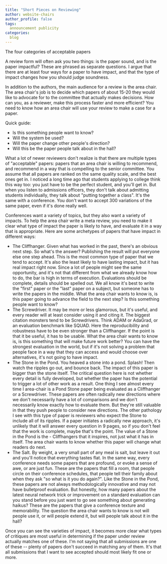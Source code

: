```yaml
---
title: "Short Pieces on Reviewing"
author: website-chairs
author_profile: false
tags:
  announcement publicity
categories:
  blog
---
```

The four categories of acceptable papers

A review form will often ask you two things: is the paper sound, and is the paper impactful? These are phrased as separate questions. I argue that there are at least four ways for a paper to have impact, and that the type of impact changes how you should judge soundness.

In addition to the authors, the main audience for a review is the area chair. The area chair's job is to decide which papers of about 15-20 they would like to advocate for to the committee that actually makes decisions. How can you, as a reviewer, make this process faster and more efficient? You need to know how an area chair will use your review to make a case for a paper.

Quick guide:
- Is this something people want to know?
- Will the system be used?
- Will the paper change other people's direction?
- Will this be the paper people talk about in the hall?

What a lot of newer reviewers don't realize is that there are multiple types of "acceptable" papers: papers that an area chair is willing to recommend, and recommend in a way that is compelling to the senior committee. You assume that all papers are ranked on the same quality scale, and the best ones get in. I noticed a long time ago that students applying to college think this way too: you just have to be the perfect student, and you'll get in. But when you listen to admissions officers, they don't talk about admitting students individually, they talk about "putting together a class". It's the same with a conference. You don't want to accept 300 variations of the same paper, even if it's done really well.

Conferences want a variety of topics, but they also want a variety of impacts. To help the area chair write a meta review, you need to make it clear what type of impact the paper is likely to have, and evaluate it in a way that is appropriate. Here are some archetypes of papers that have impact in different ways:

- The Cliffhanger. Given what has worked in the past, there's an obvious next step. So what's the answer? Publishing the result will put everyone else one step ahead. This is the most common type of paper that we tend to accept. It's also the least likely to have lasting impact, but it has real impact right now. Since a lot of people might see the same opportunity, and it's not that different from what we already know how to do, the bar is high in terms of execution. Evaluations should be complete, details should be spelled out. We all know it's best to write the "first" paper or the "last" paper on a subject, but someone has to write the papers in the middle. What the area chair wants to know is, is this paper going to advance the field to the next step? Is this something people want to know?
- The Screwdriver. It may be more or less glamorous, but it's useful, and every reader will at least consider using it and citing it. The biggest citation monsters tend to be Screwdrivers. Think ADAM or AdaGrad, or an evaluation benchmark like SQUAD. Here the reproducibility and robustness have to be even stronger than a Cliffhanger. If the point is that it be useful, it has to be usable. What the area chair wants to know is, is this something that will make future work better? You can have the strongest evaluation in the world, but if it's not solving a problem that people face in a way that they can access and would choose over alternatives, it's not going to have impact.
- The Stone in the Pond. You heaved a stone into a pond. Splash! Then watch the ripples go out, and bounce back. The impact of this paper is bigger than the stone itself. The critical question here is not whether every detail is fully developed, but whether the paper has the potential to trigger a lot of other work as a result. One thing I see almost every time I area-chair is a Pond Stone paper being evaluated as a Cliffhanger or a Screwdriver. These papers are often radically new directions where we don't necessarily have a lot of comparisons and we don't necessarily know exactly how to evaluate them. But they're still valuable in that they push people to consider new directions. The other pathology I see with this type of paper is reviewers who expect the Stone to include all of its ripples. If a paper initiates a radically new approach, it's unlikely that it will answer every question in 9 pages, so if you don't feel that the work is complete, maybe that's the point. The value of a Stone in the Pond is the - Cliffhangers that it inspires, not just what it has in itself. The area chair wants to know whether this paper will change what readers do next.
- The Salt. By weight, a very small part of any meal is salt, but leave it out and you'll notice that everything tastes flat. In the same way, every conference needs some papers that are profound, or evoke a sense of awe, or are just fun. These are the papers that fill a room, that people circle on their conference schedules, that people tell their family about when they ask "so what is it you do again?". Like the Stone in the Pond, these papers are not always methodologically innovative and may not have bulletproof evaluation. But honestly, how many papers about the latest neural network trick or improvement on a standard evaluation can you stand before you just want to go see something about generating haikus? These are the papers that give a conference texture and memorability. The question the area chair wants to know is not will people use it, or will people extend it, but will people talk about it in the hall?

Once you can see the varieties of impact, it becomes more clear what types of critiques are most useful in determining if the paper under review actually matches one of these. I'm not saying that all submissions are one of these -- plenty of papers don't succeed in matching any of them. It's that all submissions that I want to see accepted should most likely fit one or more.